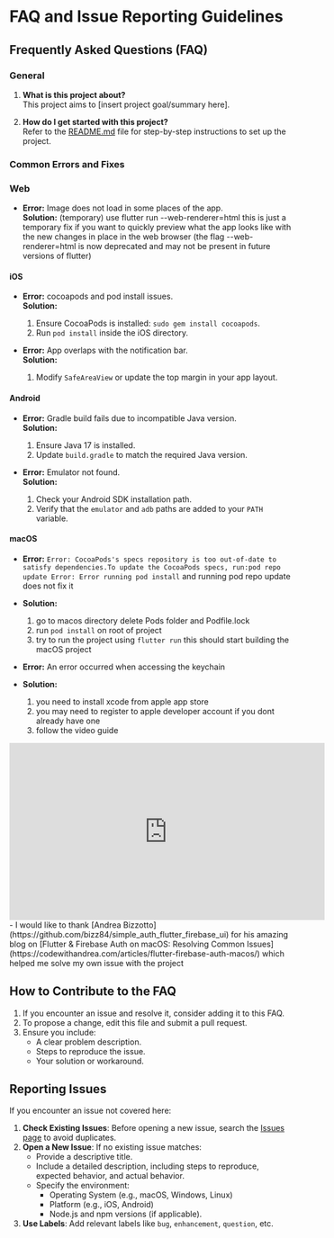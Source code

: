# FAQ and Issue Reporting Guidelines

## Frequently Asked Questions (FAQ)

### General

1. **What is this project about?**  
   This project aims to [insert project goal/summary here].

2. **How do I get started with this project?**  
   Refer to the [README.md](./README.md) file for step-by-step instructions to set up the project.

### Common Errors and Fixes

### Web
- **Error:**   Image does not load in some places of the app.\
  **Solution:** (temporary) use flutter run --web-renderer=html 
  this is just a temporary fix if you want to quickly preview what the app looks like with the new changes in place in the web browser
  (the flag --web-renderer=html is now deprecated and may not be present in future versions of flutter)

#### iOS
- **Error:**   cocoapods and pod install issues.\
  **Solution:**
  1. Ensure CocoaPods is installed: `sudo gem install cocoapods`.
  2. Run `pod install` inside the iOS directory.

- **Error:** App overlaps with the notification bar.  
  **Solution:**
  1. Modify `SafeAreaView` or update the top margin in your app layout.

#### Android
- **Error:** Gradle build fails due to incompatible Java version.  
  **Solution:**
  1. Ensure Java 17 is installed.
  2. Update `build.gradle` to match the required Java version.

- **Error:** Emulator not found.  
  **Solution:**
  1. Check your Android SDK installation path.
  2. Verify that the `emulator` and `adb` paths are added to your `PATH` variable.

#### macOS
- **Error:** `Error: CocoaPods's specs repository is too out-of-date to satisfy dependencies.To update the CocoaPods specs, run:pod repo update Error: Error running pod install` and running pod repo update does not fix it 
- **Solution:** 
    1. go to macos directory delete Pods folder and Podfile.lock
    2. run `pod install` on root of project
    3. try to run the project using `flutter run` this should start building the macOS project 

- **Error:**  An error occurred when accessing the keychain
- **Solution:** 
  1. you need to install xcode from apple app store 
  2. you may need to register to apple developer account if you dont already have one
  3. follow the video guide 
 <div align="center">
  <iframe width="560" height="315" src="https://www.youtube.com/embed/1wYvW7UauEg?si=Zn-d4dlcbSmOkhka" title="YouTube video player" frameborder="0" allow="accelerometer; autoplay; clipboard-write; encrypted-media; gyroscope; picture-in-picture; web-share" referrerpolicy="strict-origin-when-cross-origin" allowfullscreen></iframe>
</div>
- I would like to thank [Andrea Bizzotto](https://github.com/bizz84/simple_auth_flutter_firebase_ui) for his amazing blog on [Flutter & Firebase Auth on macOS: Resolving Common Issues](https://codewithandrea.com/articles/flutter-firebase-auth-macos/) which helped me solve my own issue with the project
  

## How to Contribute to the FAQ

1. If you encounter an issue and resolve it, consider adding it to this FAQ.
2. To propose a change, edit this file and submit a pull request.
3. Ensure you include:
   - A clear problem description.
   - Steps to reproduce the issue.
   - Your solution or workaround.

## Reporting Issues

If you encounter an issue not covered here:

1. **Check Existing Issues**: Before opening a new issue, search the [Issues page](./issues) to avoid duplicates.
2. **Open a New Issue**: If no existing issue matches:
   - Provide a descriptive title.
   - Include a detailed description, including steps to reproduce, expected behavior, and actual behavior.
   - Specify the environment:
     - Operating System (e.g., macOS, Windows, Linux)
     - Platform (e.g., iOS, Android)
     - Node.js and npm versions (if applicable).
3. **Use Labels**: Add relevant labels like `bug`, `enhancement`, `question`, etc.


